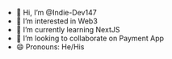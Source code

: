 - 👋 Hi, I’m @Indie-Dev147
- 👀 I’m interested in Web3
- 🌱 I’m currently learning NextJS
- 💞️ I’m looking to collaborate on Payment App
- 😄 Pronouns: He/His
  

<!---
Indie-Dev147/Indie-Dev147 is a ✨ special ✨ repository because its `README.md` (this file) appears on your GitHub profile.
You can click the Preview link to take a look at your changes.
--->
